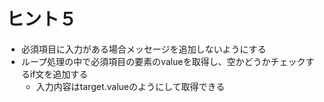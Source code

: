 # ヒント５

* 必須項目に入力がある場合メッセージを追加しないようにする
* ループ処理の中で必須項目の要素のvalueを取得し、空かどうかチェックするif文を追加する
  * 入力内容はtarget.valueのようにして取得できる
